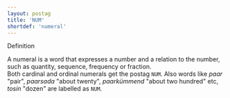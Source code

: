 ```yaml
---
layout: postag
title: 'NUM'
shortdef: 'numeral'
---
```

Definition

A numeral is a word that expresses a number and a relation to the number, such as quantity, sequence, frequency or fraction.<br/>
Both cardinal and ordinal numerals get the postag <code>NUM</code>. Also words like <i>paar</i> "pair", <i>paarsada</i> "about twenty", <i>paarkümmend</i> "about two hundred" etc, <i>tosin</i> "dozen" are labelled as <code>NUM</code>.
<!-- Interlanguage links updated Út zář 29 18:40:46 CEST 2020 -->
